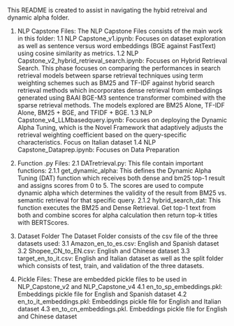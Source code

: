 This README is created to assist in navigating the hybid retreival and dynamic alpha folder.

1. NLP Capstone Files:
The NLP Capstone Files consists of the main work in this folder:
1.1 NLP Capstone_v1.ipynb: Focuses on dataset exploration as well as sentence versus word embeddings (BGE against FastText) using cosine similarity as metrics.
1.2 NLP Capstone_v2_hybrid_retrieval_search.ipynb: Focuses on Hybrid Retrieval Search. This phase focuses on comparing the performances in search retrieval models between sparse retrieval techniques using term weighting schemes such as BM25 and TF-IDF against hybrid search retrieval methods which incorporates dense retrieval from embeddings generated using BAAI BGE-M3 sentence transformer combined with the sparse retrieval methods. The models explored are BM25 Alone, TF-IDF Alone, BM25 + BGE, and TFIDF + BGE.
1.3 NLP Capstone_v4_LLMbasedquery.ipynb: Focuses on deploying the Dynamic Alpha Tuning, which is the Novel Framework that adaptively adjusts the retrieval weighting coefficient based on the query-specific characteristics. Focus on Italian dataset
1.4 NLP Capstone_Dataprep.ipynb: Focuses on Data Preparation

2. Function .py Files:
2.1 DATretrieval.py: This file contain important functions:
2.1.1 get_dynamic_alpha:
This defines the Dynamic Alpha Tuning (DAT) function which receives both dense and bm25 top-1 result and assigns scores from 0 to 5. The scores are used to compute dynamic alpha which determines the validity of the result from BM25 vs. semantic retrieval for that specific query.
2.1.2 hybrid_search_dat:
This function executes the BM25 and Dense Retrieval. Get top-1 text from both and combine scores for alpha calculation then return top-k titles with BERTScores.

3. Dataset Folder
The Dataset Folder consists of the csv file of the three datasets used:
3.1 Amazon_en_to_es.csv: English and Spanish dataset
3.2 Shopee_CN_to_EN.csv: English and Chinese dataset
3.3 target_en_to_it.csv: English and Italian dataset
as well as the split folder which consists of test, train, and validation of the three datasets.

4. Pickle Files:
These are embedded pickle files to be used in NLP_Capstone_v2 and NLP_Capstone_v4
4.1 en_to_sp_embeddings.pkl: Embeddings pickle file for English and Spanish dataset
4.2 en_to_it_embeddings.pkl: Embeddings pickle file for English and Italian dataset
4.3 en_to_cn_embeddings.pkl. Embeddings pickle file for English and Chinese dataset

